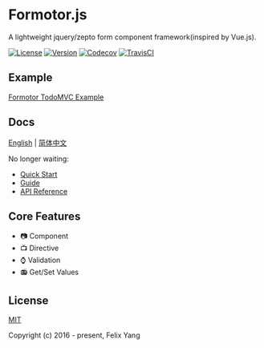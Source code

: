 # Formotor.js

A lightweight jquery/zepto form component framework(inspired by Vue.js).

[![License](https://img.shields.io/npm/l/formotor.svg)](https://www.npmjs.com/package/formotor)
[![Version](https://img.shields.io/npm/v/formotor.svg)](https://www.npmjs.com/package/formotor)
[![Codecov](https://codecov.io/gh/felixpy/formotor/branch/dev/graph/badge.svg)](https://codecov.io/gh/felixpy/formotor)
[![TravisCI](https://travis-ci.org/felixpy/formotor.svg?branch=dev)](https://travis-ci.org/felixpy/formotor)

## Example

[Formotor TodoMVC Example](https://jsfiddle.net/felixpy/x28rdemc/)

## Docs

[English](https://felixpy.github.io/formotor) | [简体中文](https://felixpy.github.io/formotor/#/zh-cn/)

No longer waiting:

- [Quick Start](https://felixpy.github.io/formotor/#/intro)
- [Guide](https://felixpy.github.io/formotor/#/component)
- [API Reference](https://felixpy.github.io/formotor/#/api)

## Core Features

- :camera: Component
- :tv: Directive
- :watch: Validation
- :radio: Get/Set Values

## License

[MIT](http://opensource.org/licenses/MIT)

Copyright (c) 2016 - present, Felix Yang
